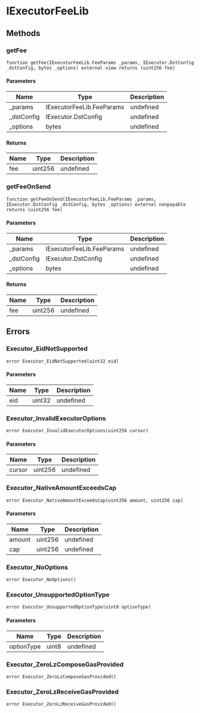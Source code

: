 # IExecutorFeeLib









## Methods

### getFee

```solidity
function getFee(IExecutorFeeLib.FeeParams _params, IExecutor.DstConfig _dstConfig, bytes _options) external view returns (uint256 fee)
```





#### Parameters

| Name | Type | Description |
|---|---|---|
| _params | IExecutorFeeLib.FeeParams | undefined |
| _dstConfig | IExecutor.DstConfig | undefined |
| _options | bytes | undefined |

#### Returns

| Name | Type | Description |
|---|---|---|
| fee | uint256 | undefined |

### getFeeOnSend

```solidity
function getFeeOnSend(IExecutorFeeLib.FeeParams _params, IExecutor.DstConfig _dstConfig, bytes _options) external nonpayable returns (uint256 fee)
```





#### Parameters

| Name | Type | Description |
|---|---|---|
| _params | IExecutorFeeLib.FeeParams | undefined |
| _dstConfig | IExecutor.DstConfig | undefined |
| _options | bytes | undefined |

#### Returns

| Name | Type | Description |
|---|---|---|
| fee | uint256 | undefined |




## Errors

### Executor_EidNotSupported

```solidity
error Executor_EidNotSupported(uint32 eid)
```





#### Parameters

| Name | Type | Description |
|---|---|---|
| eid | uint32 | undefined |

### Executor_InvalidExecutorOptions

```solidity
error Executor_InvalidExecutorOptions(uint256 cursor)
```





#### Parameters

| Name | Type | Description |
|---|---|---|
| cursor | uint256 | undefined |

### Executor_NativeAmountExceedsCap

```solidity
error Executor_NativeAmountExceedsCap(uint256 amount, uint256 cap)
```





#### Parameters

| Name | Type | Description |
|---|---|---|
| amount | uint256 | undefined |
| cap | uint256 | undefined |

### Executor_NoOptions

```solidity
error Executor_NoOptions()
```






### Executor_UnsupportedOptionType

```solidity
error Executor_UnsupportedOptionType(uint8 optionType)
```





#### Parameters

| Name | Type | Description |
|---|---|---|
| optionType | uint8 | undefined |

### Executor_ZeroLzComposeGasProvided

```solidity
error Executor_ZeroLzComposeGasProvided()
```






### Executor_ZeroLzReceiveGasProvided

```solidity
error Executor_ZeroLzReceiveGasProvided()
```







